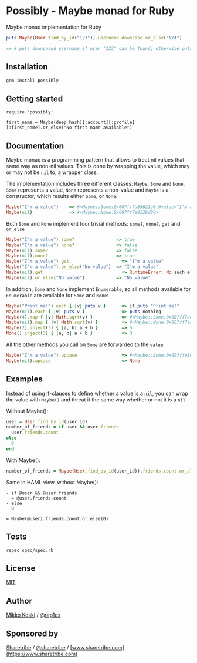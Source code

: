 # Possibly - Maybe monad for Ruby

Maybe monad implementation for Ruby

```ruby
puts Maybe(User.find_by_id("123")).username.downcase.or_else("N/A")

=> # puts downcased username if user "123" can be found, otherwise puts "N/A"
```

## Installation

```ruby
gem install possibly
```

## Getting started

```
require 'possibly'

first_name = Maybe(deep_hash)[:account][:profile][:first_name].or_else("No first name available")
```

## Documentation

Maybe monad is a programming pattern that allows to treat nil values that same way as non-nil values. This is done by wrapping the value, which may or may not be `nil` to, a wrapper class.

The implementation includes three different classes: `Maybe`, `Some` and `None`. `Some` represents a value, `None` represents a non-value and `Maybe` is a constructor, which results either `Some`, or `None`.

```ruby
Maybe("I'm a value")    => #<Maybe::Some:0x007ff7a85621e0 @value="I'm a value">
Maybe(nil)              => #<Maybe::None:0x007ff7a852bd20>
```

Both `Some` and `None` implement four trivial methods: `some?`, `none?`, `get` and `or_else`

```ruby
Maybe("I'm a value").some?                => true
Maybe("I'm a value").none?                => false
Maybe(nil).some?                          => false
Maybe(nil).none?                          => true
Maybe("I'm a value").get                    => "I'm a value"
Maybe("I'm a value").or_else("No value")  => "I'm a value"
Maybe(nil).get                              => RuntimeError: No such element
Maybe(nil).or_else("No value")            => "No value"
```

In addition, `Some` and `None` implement `Enumerable`, so all methods available for `Enumerable` are available for `Some` and `None`:

```ruby
Maybe("Print me!").each { |v| puts v }      => it puts "Print me!"
Maybe(nil).each { |v| puts v }              => puts nothing
Maybe(4).map { |v| Math.sqrt(v) }           => #<Maybe::Some:0x007ff7ac8697b8 @value=2.0>
Maybe(nil).map { |v| Math.sqrt(v) }         => #<Maybe::None:0x007ff7ac809b10>
Maybe(2).inject(3) { |a, b| a + b }         => 5
None().inject(3) { |a, b| a + b }           => 3
```

All the other methods you call on `Some` are forwarded to the `value`.

```ruby
Maybe("I'm a value").upcase                 => #<Maybe::Some:0x007ffe198e6128 @value="I'M A VALUE">
Maybe(nil).upcase                           => None
```

## Examples

Instead of using if-clauses to define whether a value is a `nil`, you can wrap the value with `Maybe()` and threat it the same way whether or not it is a `nil`

Without Maybe():

```ruby
user = User.find_by_id(user_id)
number_of_friends = if user && user.friends
  user.friends.count
else
  0
end
```

With Maybe():

```ruby
number_of_friends = Maybe(User.find_by_id(user_id)).friends.count.or_else(0)
```

Same in HAML view, without Maybe():

```haml
- if @user && @user.friends
  = @user.friends.count
- else
  0
```

```haml
= Maybe(@user).friends.count.or_else(0)
```

## Tests

`rspec spec/spec.rb`

## License

[MIT](LICENSE)

## Author

[Mikko Koski](https://github.com/rap1ds) / [@rap1ds](http://twitter.com/rap1ds)

## Sponsored by

[Sharetribe](https://github.com/sharetribe) / [@sharetribe](http://twitter.com/sharetribe) / [www.sharetribe.com](https://www.sharetribe.com)
